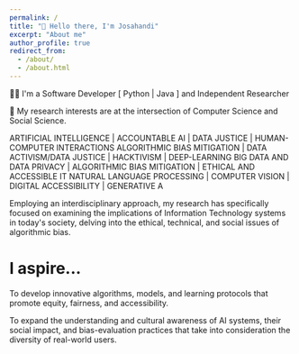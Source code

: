 ```yaml
---
permalink: /
title: "👋 Hello there, I'm Josahandi"
excerpt: "About me"
author_profile: true
redirect_from: 
  - /about/
  - /about.html
---
```


👩‍💻 I'm a Software Developer  [ Python | Java ] and Independent Researcher

🔬 My research interests are at the intersection of Computer Science and Social Science.  

ARTIFICIAL INTELLIGENCE | ACCOUNTABLE AI | DATA JUSTICE | HUMAN-COMPUTER INTERACTIONS
ALGORITHMIC BIAS MITIGATION | DATA ACTIVISM/DATA JUSTICE | HACKTIVISM | DEEP-LEARNING
BIG DATA AND DATA PRIVACY | ALGORITHMIC BIAS MITIGATION | ETHICAL AND ACCESSIBLE IT
NATURAL LANGUAGE PROCESSING | COMPUTER VISION | DIGITAL ACCESSIBILITY | GENERATIVE A



Employing an interdisciplinary approach, my research has specifically focused on examining the implications of Information Technology systems in today's society, delving into the ethical, technical, and social issues of algorithmic bias.




I aspire...
======
To develop innovative algorithms, models, and learning protocols that promote equity, fairness, and accessibility. 

To expand the understanding and cultural awareness of AI systems, their social impact, and bias-evaluation practices that take into consideration the diversity of real-world users.

